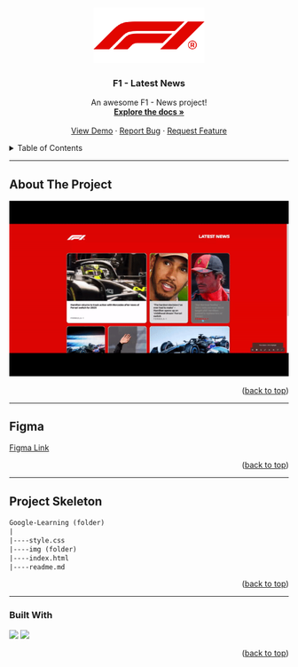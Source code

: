 


<a name="readme-top"></a>

 
<!-- PROJECT LOGO -->
<br />
<div align="center">
  <a href="https://github.com/ibrsec/F1-News/">
    <img src="img/logo.png" alt="Logo" width="200" >
  </a>

  <h3 align="center">F1 - Latest News</h3>

  <p align="center">
    An awesome F1 - News project!
    <br />
    <a href="https://github.com/ibrsec/F1-News"><strong>Explore the docs »</strong></a>
    <br />
    <br />
    <a href="https://f1-news-nine.vercel.app/">View Demo</a>
    ·
    <a href="https://github.com/ibrsec/F1-News/issues">Report Bug</a>
    ·
    <a href="https://github.com/ibrsec/F1-News/issues">Request Feature</a>
  </p>
</div>



<!-- TABLE OF CONTENTS -->
<details>
  <summary>Table of Contents</summary>
  <ol>
    <li><a href="#about-the-project">About The Project</a></li>
     <li><a href="#figma">Figma</a></li>
     <li><a href="#project-skeleton">Project Skeleton</a></li>
     <li><a href="#built-with">Built With</a></li>
    <!-- <li>
      <a href="#getting-started">Getting Started</a>
      <ul>
        <li><a href="#prerequisites">Prerequisites</a></li>
        <li><a href="#installation">Installation</a></li>
      </ul>
    </li>
    <li><a href="#usage">Usage</a></li>
    <li><a href="#roadmap">Roadmap</a></li>
    <li><a href="#contributing">Contributing</a></li>
    <li><a href="#license">License</a></li>
    <li><a href="#contact">Contact</a></li>
    <li><a href="#acknowledgments">Acknowledgments</a></li> -->
  </ol>
</details>


---

<!-- ABOUT THE PROJECT -->
## About The Project

[![F1-News](./img/p.gif)](https://f1-news-nine.vercel.app/)



<p align="right">(<a href="#readme-top">back to top</a>)</p>

---

## Figma 

<a href="https://www.figma.com/file/Vr84CxMXaHMHNkBHRd1npy/formula-1-latest-news-grid?type=design&node-id=0%3A1&mode=design&t=xgNGLbR67aWpwaVJ-1">Figma Link</a>

<p align="right">(<a href="#readme-top">back to top</a>)</p>


---

## Project Skeleton 

```
Google-Learning (folder)
|
|----style.css       
|----img (folder)         
|----index.html
|----readme.md
```

<p align="right">(<a href="#readme-top">back to top</a>)</p>

---

### Built With


<!-- https://dev.to/envoy_/150-badges-for-github-pnk  search skills-->

 <img src="https://img.shields.io/badge/HTML-239120?style=for-the-badge&logo=html5&logoColor=white">
 <img src="https://img.shields.io/badge/CSS-239120?&style=for-the-badge&logo=css3&logoColor=white&color=red"> 
 <!-- <img src="https://img.shields.io/badge/JavaScript-F7DF1E?style=for-the-badge&logo=javascript&logoColor=black">  -->




<p align="right">(<a href="#readme-top">back to top</a>)</p>




